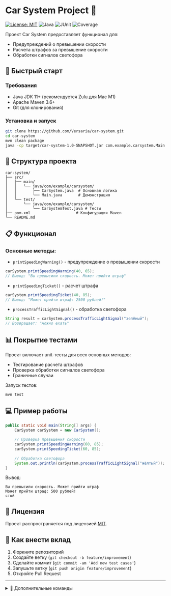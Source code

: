 # Car System Project 🚗

[![License: MIT](https://img.shields.io/badge/License-MIT-yellow.svg)](https://opensource.org/licenses/MIT)
![Java](https://img.shields.io/badge/Java-11+-blue)
![JUnit](https://img.shields.io/badge/JUnit-4-red)
![Coverage](https://img.shields.io/badge/Coverage-100%25-brightgreen)

Проект Car System предоставляет функционал для:
- Предупреждений о превышении скорости
- Расчета штрафов за превышение скорости
- Обработки сигналов светофора

## 🚀 Быстрый старт
### Требования
- Java JDK 11+ (рекомендуется Zulu для Mac M1)
- Apache Maven 3.6+
- Git (для клонирования)

### Установка и запуск
```bash
git clone https://github.com/Versaria/car-system.git
cd car-system
mvn clean package
java -cp target/car-system-1.0-SNAPSHOT.jar com.example.carsystem.Main
```

## 📂 Структура проекта
```
car-system/
├── src/
│   ├── main/
│   │   └── java/com/example/carsystem/
│   │       ├── CarSystem.java  # Основная логика
│   │       └── Main.java       # Демонстрация
│   └── test/
│       └── java/com/example/carsystem/
│           └── CarSystemTest.java # Тесты
├── pom.xml                    # Конфигурация Maven
└── README.md
```

## 📋 Функционал
### Основные методы:
- `printSpeedingWarning()` - предупреждение о превышении скорости
```java
carSystem.printSpeedingWarning(40, 65);
// Вывод: "Вы превысили скорость. Может прийти штраф"
```

- `printSpeedingTicket()` - расчет штрафа
```java
carSystem.printSpeedingTicket(40, 85);
// Вывод: "Может прийти штраф: 2500 рублей!"
```

- `processTrafficLightSignal()` - обработка светофора
```java
String result = carSystem.processTrafficLightSignal("зелёный");
// Возвращает: "можно ехать"
```

## 📊 Покрытие тестами
Проект включает unit-тесты для всех основных методов:
- Тестирование расчета штрафов
- Проверка обработки сигналов светофора
- Граничные случаи

Запуск тестов:
```bash
mvn test
```

## 💻 Пример работы
```java
public static void main(String[] args) {
    CarSystem carSystem = new CarSystem();
    
    // Проверка превышения скорости
    carSystem.printSpeedingWarning(60, 85);
    carSystem.printSpeedingTicket(60, 85);
    
    // Обработка светофора
    System.out.println(carSystem.processTrafficLightSignal("жёлтый"));
}
```

Вывод:
```
Вы превысили скорость. Может прийти штраф
Может прийти штраф: 500 рублей!
стой
```

## 📜 Лицензия
Проект распространяется под лицензией [MIT](LICENSE).

## 🤝 Как внести вклад
1. Форкните репозиторий
2. Создайте ветку (`git checkout -b feature/improvement`)
3. Сделайте коммит (`git commit -am 'Add new test cases'`)
4. Запушьте ветку (`git push origin feature/improvement`)
5. Откройте Pull Request

---

<details>
<summary>🔧 Дополнительные команды</summary>

```bash
# Запуск конкретного тестового класса
mvn test -Dtest=ProgramTest

# Сборка с подробным отчетом
mvn surefire-report:report
```
</details>
